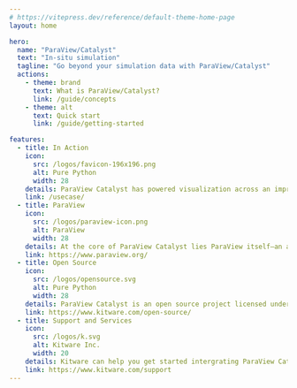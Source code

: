 ```yaml
---
# https://vitepress.dev/reference/default-theme-home-page
layout: home

hero:
  name: "ParaView/Catalyst"
  text: "In-situ simulation"
  tagline: "Go beyond your simulation data with ParaView/Catalyst"
  actions:
    - theme: brand
      text: What is ParaView/Catalyst?
      link: /guide/concepts
    - theme: alt
      text: Quick start
      link: /guide/getting-started

features:
  - title: In Action
    icon:
      src: /logos/favicon-196x196.png
      alt: Pure Python
      width: 28
    details: ParaView Catalyst has powered visualization across an impressive spectrum of scientific and engineering domains—from the subatomic world of High-Energy Physics to the complex flows of Computational Fluid Dynamics. 
    link: /usecase/
  - title: ParaView
    icon:
      src: /logos/paraview-icon.png
      alt: ParaView
      width: 28
    details: At the core of ParaView Catalyst lies ParaView itself—an award-winning, state-of-the-art platform for scientific visualization and analysis. ParaView seamlessly adapts to a wide range of computational environments, from lightweight laptops to the world’s most powerful exascale supercomputers. 
    link: https://www.paraview.org/
  - title: Open Source
    icon:
      src: /logos/opensource.svg
      alt: Pure Python
      width: 28
    details: ParaView Catalyst is an open source project licensed under BSD 3-Clause license that enables the broadest possible audience, including commercial organizations, to use the software royalty free.
    link: https://www.kitware.com/open-source/
  - title: Support and Services
    icon:
      src: /logos/k.svg
      alt: Kitware Inc.
      width: 20
    details: Kitware can help you get started intergrating ParaView Catalyst into your simulation. Our team is here to help.  Please contact us
    link: https://www.kitware.com/support
---
```



